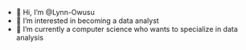 - 👋 Hi, I’m @Lynn-Owusu
- 👀 I’m interested in becoming a data analyst 
- 🌱 I’m currently a computer science who wants to specialize in data analysis 
  

<!---
Lynn-Owusu/Lynn-Owusu is a ✨ special ✨ repository because its `README.md` (this file) appears on your GitHub profile.
You can click the Preview link to take a look at your changes.
--->
